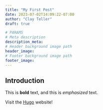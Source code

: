```yaml
---
title: "My First Post"
date: 2023-07-02T14:09:22-07:00
author: "Clay Teller"
draft: true

# PARAMS
# Meta description
description_meta: 
# Header background image path
header_image: 
# Footer background image path
footer_image: 
---
```


## Introduction

This is **bold** text, and this is *emphasized* text.

Visit the [Hugo](https://gohugo.io) website!
